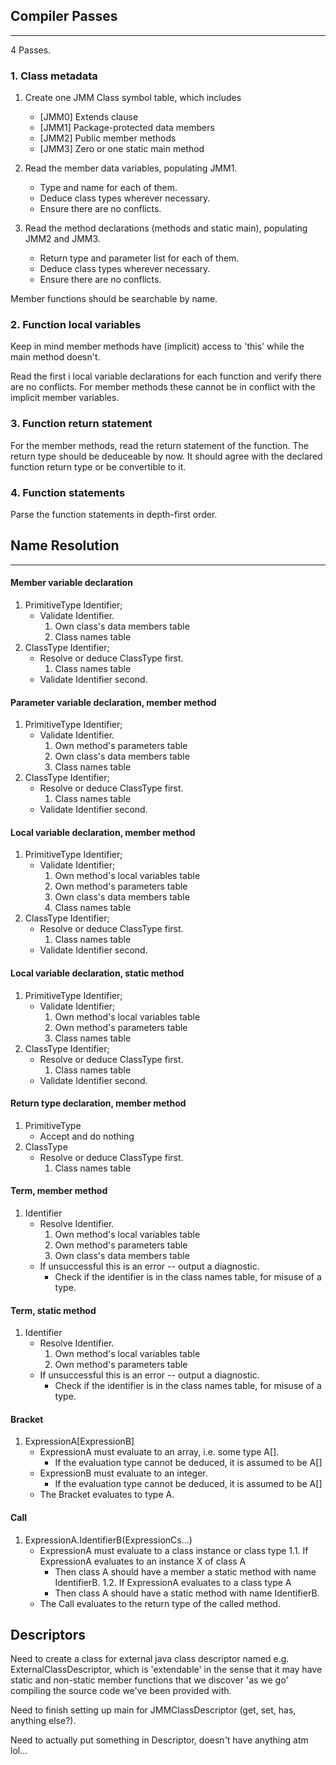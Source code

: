 ## Compiler Passes
---

4 Passes.

### 1. Class metadata

1. Create one JMM Class symbol table, which includes
    * [JMM0] Extends clause
    * [JMM1] Package-protected data members
    * [JMM2] Public member methods
    * [JMM3] Zero or one static main method

2. Read the member data variables, populating JMM1.
    * Type and name for each of them.
    * Deduce class types wherever necessary.
    * Ensure there are no conflicts.

3. Read the method declarations (methods and static main), populating JMM2 and JMM3.
    * Return type and parameter list for each of them.
    * Deduce class types wherever necessary.
    * Ensure there are no conflicts.

Member functions should be searchable by name.

### 2. Function local variables

Keep in mind member methods have (implicit) access to 'this' while the
main method doesn't.

Read the first i local variable declarations for each function and
verify there are no conflicts. For member methods these cannot be in
conflict with the implicit member variables.

### 3. Function return statement

For the member methods, read the return statement of the function.
The return type should be deduceable by now. It should agree with the
declared function return type or be convertible to it.

### 4. Function statements

Parse the function statements in depth-first order.

## Name Resolution
---

#### Member variable declaration

1. PrimitiveType Identifier;
    * Validate Identifier.
        1. Own class's data members table
        2. Class names table
2. ClassType Identifier;
    * Resolve or deduce ClassType first.
        1. Class names table
    * Validate Identifier second.

#### Parameter variable declaration, member method

1. PrimitiveType Identifier;
    * Validate Identifier.
        1. Own method's parameters table
        2. Own class's data members table
        3. Class names table
2. ClassType Identifier;
    * Resolve or deduce ClassType first.
        1. Class names table
    * Validate Identifier second.

#### Local variable declaration, member method
1. PrimitiveType Identifier;
    * Validate Identifier;
        1. Own method's local variables table
        2. Own method's parameters table
        3. Own class's data members table
        4. Class names table
2. ClassType Identifier;
    * Resolve or deduce ClassType first.
        1. Class names table
    * Validate Identifier second.

#### Local variable declaration, static method

1. PrimitiveType Identifier;
    * Validate Identifier;
        1. Own method's local variables table
        2. Own method's parameters table
        3. Class names table
2. ClassType Identifier;
    * Resolve or deduce ClassType first.
        1. Class names table
    * Validate Identifier second.

#### Return type declaration, member method

1. PrimitiveType
    * Accept and do nothing
2. ClassType
    * Resolve or deduce ClassType first.
        1. Class names table

#### Term, member method

1. Identifier
    * Resolve Identifier.
        1. Own method's local variables table
        2. Own method's parameters table
        3. Own class's data members table
    * If unsuccessful this is an error -- output a diagnostic.
        * Check if the identifier is in the class names table, for misuse of a type.

#### Term, static method

1. Identifier
    * Resolve Identifier.
        1. Own method's local variables table
        2. Own method's parameters table
    * If unsuccessful this is an error -- output a diagnostic.
        * Check if the identifier is in the class names table, for misuse of a type.

#### Bracket

1. ExpressionA[ExpressionB]
    * ExpressionA must evaluate to an array, i.e. some type A[].
        * If the evaluation type cannot be deduced, it is assumed to be A[]
    * ExpressionB must evaluate to an integer.
        * If the evaluation type cannot be deduced, it is assumed to be A[]
    * The Bracket evaluates to type A.

#### Call

1. ExpressionA.IdentifierB(ExpressionCs...)
    * ExpressionA must evaluate to a class instance or class type
    1.1. If ExpressionA evaluates to an instance X of class A
        * Then class A should have a member a static method with name IdentifierB.
    1.2. If ExpressionA evaluates to a class type A
        * Then class A should have a static method with name IdentifierB.
    * The Call evaluates to the return type of the called method.

## Descriptors

Need to create a class for external java class descriptor named e.g. ExternalClassDescriptor,
which is 'extendable' in the sense that it may have static and non-static member functions
that we discover 'as we go' compiling the source code we've been provided with.

Need to finish setting up main for JMMClassDescriptor (get, set, has, anything else?).

Need to actually put something in Descriptor, doesn't have anything atm lol...

